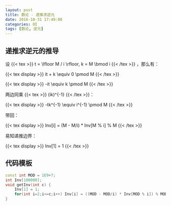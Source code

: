 ```yaml
---
layout: post
title: 数论 - 递推求逆元
date: 2016-10-31 17:49:00
categories: OI
tags: [数论, 逆元]
---
```


## 递推求逆元的推导

设 {{< tex >}} t = \lfloor M / i \rfloor, k = M \bmod i {{< /tex >}} ，那么有：

{{< tex display >}} it + k \equiv 0 \pmod M {{< /tex >}}

{{< tex display >}} -it \equiv k \pmod M {{< /tex >}}

两边同乘 {{< tex >}} (ik)^{-1} {{< /tex >}}：

{{< tex display >}} -tk^{-1} \equiv i^{-1} \pmod M {{< /tex >}}

带回：

{{< tex display >}} Inv[i] = (M - M/i) * Inv[M \% i] \% M {{< /tex >}}

易知递推边界：

{{< tex display >}} Inv[1] = 1 {{< /tex >}}


## 代码模板

```cpp
const int MOD = 1E9+7;
int Inv[100000];
void getInv(int c) {
    Inv[1] = 1;
    for(int i=2;i<=c;i++) Inv[i] = ((MOD - MOD/i) * Inv[MOD % i]) % MOD;
}
```
